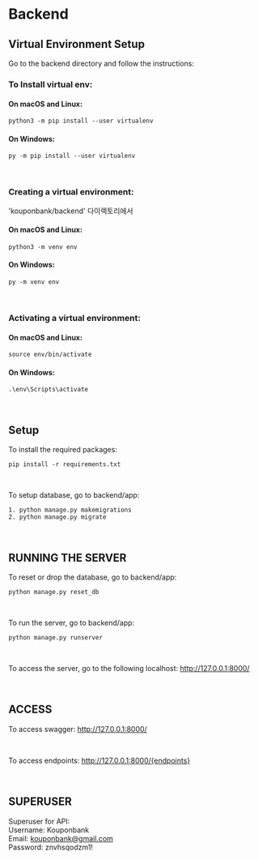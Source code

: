 # Backend

## Virtual Environment Setup
Go to the backend directory and follow the instructions:
<br>

### To Install virtual env:

#### On macOS and Linux:
```
python3 -m pip install --user virtualenv
```
#### On Windows:
```
py -m pip install --user virtualenv
```
<br>

### Creating a virtual environment:
'kouponbank/backend' 다이렉토리에서

#### On macOS and Linux:
```
python3 -m venv env
```
#### On Windows:
```
py -m venv env
```
<br>

### Activating a virtual environment:

#### On macOS and Linux:
```
source env/bin/activate
```
#### On Windows:
```
.\env\Scripts\activate
```
<br>

## Setup
To install the required packages:
```
pip install -r requirements.txt
```
<br>

To setup database, go to backend/app:
```
1. python manage.py makemigrations
2. python manage.py migrate
```
<br>

## RUNNING THE SERVER

To reset or drop the database, go to backend/app:
```
python manage.py reset_db
```

<br>

To run the server, go to backend/app:
```
python manage.py runserver
```

<br>

To access the server, go to the following localhost:
http://127.0.0.1:8000/

<br>

## ACCESS
To access swagger: http://127.0.0.1:8000/

<br>

To access endpoints: http://127.0.0.1:8000/{endpoints}

<br>

## SUPERUSER
Superuser for API: <br>
Username: Kouponbank <br>
Email: kouponbank@gmail.com <br>
Password: znvhsqodzm1! <br>



